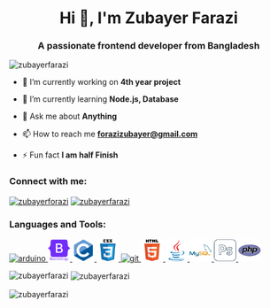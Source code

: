 <h1 align="center">Hi 👋, I'm Zubayer Farazi</h1>
<h3 align="center">A passionate frontend developer from Bangladesh</h3>

<p align="left"> <img src="https://komarev.com/ghpvc/?username=zubayerfarazi&label=Profile%20views&color=0e75b6&style=flat" alt="zubayerfarazi" /> </p>



- 🔭 I’m currently working on **4th year project**

- 🌱 I’m currently learning **Node.js, Database**

- 💬 Ask me about **Anything**

- 📫 How to reach me **forazizubayer@gmail.com**

- ⚡ Fun fact **I am half Finish**

<h3 align="left">Connect with me:</h3>
<p align="left">
<a href="https://fb.com/zubayerforazi" target="blank"><img align="center" src="https://raw.githubusercontent.com/rahuldkjain/github-profile-readme-generator/master/src/images/icons/Social/facebook.svg" alt="zubayerforazi" height="30" width="40" /></a>
<a href="https://instagram.com/zubayerfarazi" target="blank"><img align="center" src="https://raw.githubusercontent.com/rahuldkjain/github-profile-readme-generator/master/src/images/icons/Social/instagram.svg" alt="zubayerfarazi" height="30" width="40" /></a>
</p>

<h3 align="left">Languages and Tools:</h3>
<p align="left"> <a href="https://www.arduino.cc/" target="_blank" rel="noreferrer"> <img src="https://cdn.worldvectorlogo.com/logos/arduino-1.svg" alt="arduino" width="40" height="40"/> </a> <a href="https://getbootstrap.com" target="_blank" rel="noreferrer"> <img src="https://raw.githubusercontent.com/devicons/devicon/master/icons/bootstrap/bootstrap-plain-wordmark.svg" alt="bootstrap" width="40" height="40"/> </a> <a href="https://www.cprogramming.com/" target="_blank" rel="noreferrer"> <img src="https://raw.githubusercontent.com/devicons/devicon/master/icons/c/c-original.svg" alt="c" width="40" height="40"/> </a> <a href="https://www.w3schools.com/css/" target="_blank" rel="noreferrer"> <img src="https://raw.githubusercontent.com/devicons/devicon/master/icons/css3/css3-original-wordmark.svg" alt="css3" width="40" height="40"/> </a> <a href="https://git-scm.com/" target="_blank" rel="noreferrer"> <img src="https://www.vectorlogo.zone/logos/git-scm/git-scm-icon.svg" alt="git" width="40" height="40"/> </a> <a href="https://www.w3.org/html/" target="_blank" rel="noreferrer"> <img src="https://raw.githubusercontent.com/devicons/devicon/master/icons/html5/html5-original-wordmark.svg" alt="html5" width="40" height="40"/> </a> <a href="https://www.java.com" target="_blank" rel="noreferrer"> <img src="https://raw.githubusercontent.com/devicons/devicon/master/icons/java/java-original.svg" alt="java" width="40" height="40"/> </a> <a href="https://www.mysql.com/" target="_blank" rel="noreferrer"> <img src="https://raw.githubusercontent.com/devicons/devicon/master/icons/mysql/mysql-original-wordmark.svg" alt="mysql" width="40" height="40"/> </a> <a href="https://www.photoshop.com/en" target="_blank" rel="noreferrer"> <img src="https://raw.githubusercontent.com/devicons/devicon/master/icons/photoshop/photoshop-line.svg" alt="photoshop" width="40" height="40"/> </a> <a href="https://www.php.net" target="_blank" rel="noreferrer"> <img src="https://raw.githubusercontent.com/devicons/devicon/master/icons/php/php-original.svg" alt="php" width="40" height="40"/> </a> </p>

<p><img align="left" src="https://github-readme-stats.vercel.app/api/top-langs?username=zubayerfarazi&show_icons=true&locale=en&layout=compact" alt="zubayerfarazi" /></p>

<p>&nbsp;<img align="center" src="https://github-readme-stats.vercel.app/api?username=zubayerfarazi&show_icons=true&locale=en" alt="zubayerfarazi" /></p>

<p><img align="center" src="https://github-readme-streak-stats.herokuapp.com/?user=zubayerfarazi&" alt="zubayerfarazi" /></p>


